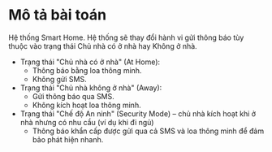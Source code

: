 # Mô tả bài toán

Hệ thống Smart Home. Hệ thống sẽ thay đổi hành vi gửi thông báo tùy thuộc vào trạng thái Chủ nhà có ở nhà hay Không ở nhà.
* Trạng thái "Chủ nhà có ở nhà" (At Home):
    * Thông báo bằng loa thông minh.
    * Không gửi SMS.
* Trạng thái "Chủ nhà không ở nhà" (Away):
  * Gửi thông báo qua SMS. 
  * Không kích hoạt loa thông minh. 
* Trạng thái "Chế độ An ninh" (Security Mode) – chủ nhà kích hoạt khi ở nhà nhưng có nhu cầu (ví dụ khi đi ngủ)
  * Thông báo khẩn cấp được gửi qua cả SMS và loa thông minh để đảm bảo phát hiện nhanh.
